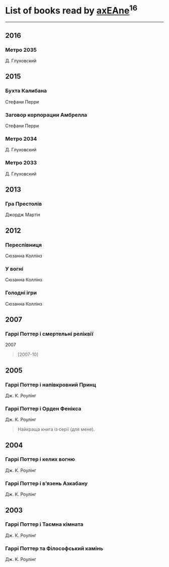 # List of books read by [axEAne](https://plus.google.com/+AlexKononchuk)<sup>16</sup>
---

## 2016

### Метро 2035
Д. Глуховский



## 2015

### Бухта Калибана
Стефани Перри


### Заговор корпорации Амбрелла
Стефани Перри


### Метро 2034
Д. Глуховский


### Метро 2033
Д. Глуховский



## 2013

### Гра Престолів
Джордж Мартін



## 2012

### Переспівниця
Сюзанна Коллінз


### У вогні
Сюзанна Коллінз


### Голодні ігри
Сюзанна Коллінз



## 2007

### Гаррі Поттер і смертельні реліквії
2007
> [2007-10] 



## 2005

### Гаррі Поттер і напівкровний Принц
Дж. К. Роулінг


### Гаррі Поттер і Орден Фенікса
Дж. К. Роулінг
> Найкраща книга із серії (для мене).



## 2004

### Гаррі Поттер і келих вогню
Дж. К. Роулінг


### Гаррі Поттер і в’язень Азкабану
Дж. К. Роулінг



## 2003

### Гаррі Поттер і Таємна кімната
Дж. К. Роулінг


### Гаррі Поттер та Філософський камінь
Дж. К. Роулінг



